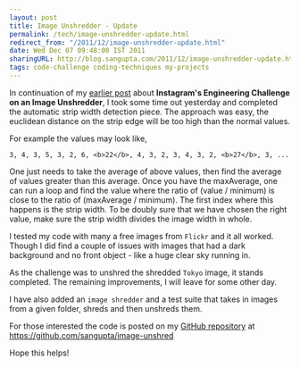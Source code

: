 ```yaml
---
layout: post
title: Image Unshredder - Update
permalink: /tech/image-unshredder-update.html
redirect_from: "/2011/12/image-unshredder-update.html"
date: Wed Dec 07 09:48:00 IST 2011
sharingURL: http://blog.sangupta.com/2011/12/image-unshredder-update.html
tags: code-challenge coding-techniques my-projects
---
```


In continuation of my
<a href="http://blog.sangupta.com/2011/12/instagrams-engineering-challenge.html">earlier post</a> about
<b>Instagram's Engineering Challenge on an Image Unshredder</b>, I took some time out yesterday
and completed the automatic strip width detection piece. The approach was easy, the euclidean
distance on the strip edge will be too high than the normal values.

<!-- break here -->

For example the values may look like,


```
3, 4, 3, 5, 3, 2, 6, <b>22</b>, 4, 3, 2, 3, 4, 3, 2, <b>27</b>, 3, ...
```

One just needs to take the average of above values, then find the average of values greater
than this average. Once you have the maxAverage, one can run a loop and find the value where
the ratio of (value / minimum) is close to the ratio of (maxAverage / minimum). The first
index where this happens is the strip width. To be doubly sure that we have chosen the right
value, make sure the strip width divides the image width in whole.

I tested my code with many a free images from `Flickr` and it all worked. Though I did find a couple
of issues with images that had a dark background and no front object - like a huge clear
sky running in.

As the challenge was to unshred the shredded `Tokyo` image, it stands completed. The remaining
improvements, I will leave for some other day.

I have also added an `image shredder` and a test suite that takes in images from a given
folder, shreds and then unshreds them.

For those interested the code is posted on my
<a href="https://github.com/sangupta/image-unshred">GitHub repository</a> at
<a href="https://github.com/sangupta/image-unshred">https://github.com/sangupta/image-unshred</a>

Hope this helps!
